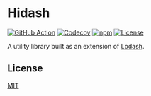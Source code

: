 # Hidash

[![GitHub Action](https://img.shields.io/github/actions/workflow/status/raviqqe/hidash/test.yaml?branch=main&style=flat-square)](https://github.com/raviqqe/hidash/actions)
[![Codecov](https://img.shields.io/codecov/c/github/raviqqe/hidash.svg?style=flat-square)](https://codecov.io/gh/raviqqe/hidash)
[![npm](https://img.shields.io/npm/v/@raviqqe/hidash?style=flat-square)](https://www.npmjs.com/package/@raviqqe/hidash)
[![License](https://img.shields.io/github/license/raviqqe/hidash.svg?style=flat-square)](LICENSE)

A utility library built as an extension of [Lodash]().

## License

[MIT](LICENSE)
